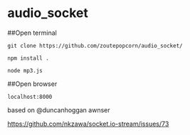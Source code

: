 # audio_socket

##Open terminal

```
git clone https://github.com/zoutepopcorn/audio_socket/
```

```
npm install .
```

```
node mp3.js
```


##Open browser
```
localhost:8000
```

based on 
@duncanhoggan awnser

https://github.com/nkzawa/socket.io-stream/issues/73
